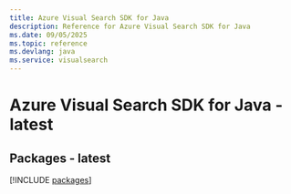 ```yaml
---
title: Azure Visual Search SDK for Java
description: Reference for Azure Visual Search SDK for Java
ms.date: 09/05/2025
ms.topic: reference
ms.devlang: java
ms.service: visualsearch
---
```

# Azure Visual Search SDK for Java - latest
## Packages - latest
[!INCLUDE [packages](visual-search-index.md)]